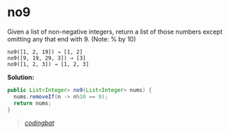# no9

Given a list of non-negative integers, return a list of those numbers except omitting any that end with 9. (Note: % by 10)

```
no9([1, 2, 19]) → [1, 2]
no9([9, 19, 29, 3]) → [3]
no9([1, 2, 3]) → [1, 2, 3]
```

**Solution:**

```java
public List<Integer> no9(List<Integer> nums) {
  nums.removeIf(n -> n%10 == 9);
  return nums;
}
```

> _[codingbat](https://codingbat.com/prob/p124510)_